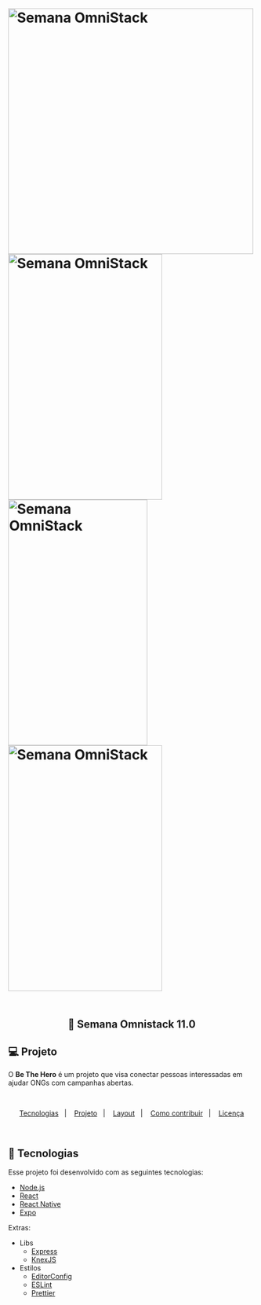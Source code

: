 <h1>
    <img alt="Semana OmniStack" src="https://lh3.googleusercontent.com/zyTifohOZLrOL7PB-757TtJItGprQwkLRhmDcOJ5hXapYLBcSpeD4ZE0tuYB5MPyTHwFmldaYFjQLbUDu-vQ70HcoGfpnah8VYilHbvWvh1xld_YNn8H59jhoyRkE2K6LxB3rzBxsQ=w1609-h784-no"  width=auto height=500 />
    <img alt="Semana OmniStack" src="https://lh3.googleusercontent.com/-ln7cSMth_Vk5rvRAug82aN71xT76d1ARMMo5D585jUCYn6Ieus-8gjOnaRmN97rsnjAjZdCWnPOfyMl-aCtouZeU4IClZqy1I07IVqJkSKPnB7jggSooyvLO55cmmfu7NevZwRiXf8NKRnqb5EpSHP-SzksTXezzQ6I2tvc_qn5u_AIYslfe3qJtE8FnOvayrT3RBvPBJRANsnGxW0v1Fvw6ENM1ydzRDVnKv5ZWLH9vKHDlpX4uAqOlXhSYlbtiUOTD2YlKsweVPK-MDEIi8L6qP_SB6vZ4XMuFSRdX_g2s2zpBH8VxeZEuTDahl03HGJGkahYLCs-DHmhm311dGB9sGgybPAEhmi0LTCm6bkmAc697kSsabFkknFobF3QVJVrqQizO8sKLkL2ei7V5-ObuZTqLROUWOFT75U4mg5w1wotjuYybkIzSX6VXAbmHIOSmLj3HojDo3E3uEm9NJxGvIMgyvcxAYsGR_X7nbKvmWFMdANaxff4HV91BNYiqbta8XHXB-a7jrE1wHOFq3NChxBB6OChQ-CnlTloDRt6bcy777WNNFaDkkwCN3ge2pakPNIdvYcKjdwB2Muv0Lm3A5urDHL3JwDC1Ex816RE2vD7Zjh1JIuiZ8etzmPXXAM_xVdPnb7dyuM-qV5omPdnv1GKlLOP9eA_RyBZ8PXWRnKDjlLcz_UOC89mW6llinMba8NiRhvSoGZtCJwF1LflELe-Nf_93p5op28yzZlp7eRQ=w567-h969-no" width=314 height=500   />
    <img alt="Semana OmniStack" src="https://lh3.googleusercontent.com/RmQ8Kc3Mdl-Y01MOAkbKQ1WZnMXytnCydiSmoawG_qLxCM1Ay4LzEqj04EvkjDID7z91VIqi04E_Y88J5nCv3WYcxqpi70GIXuOPia8RCLTdmsTFj4Dh8Isu3st-bVSozezo_CHv4Y6vGhK-Jq53bj553NUDzxmD5prZw--yBBKnyuixooHh-kd4liS4mb2EQPOu7elKUqM4feOCHeGAuTiM_U5RpSk7OoKaOVAuEjW9G_ZGH7c6olgtVzs-9xb5t1EUuurnYaVUPnBUMS3_W8TzTphs3oTHtHnOBihe-HCtWprOpGFajdakvl-ysKfFqWDwAnR3Yitnh3EdyPgtlx3F97VtV64Cy73zrsjeiqFyL3Z4jwcDhRegYs1eef0u7i60wr522BWiTuB2O75L7FzpadxRv78BnyU8GBN0uRcQbskjMeGiIGJkI_MFPN1oK6bPphDfFvw1X_ktI00SpycX7hHhyHjl1gJKGfo7PZQdhdAZ7LRNlVHM__J1g0JcmgLDcIJED8WloQ6_5kZtTAi1l4txjpyj9Ulza7OTqGn9nUyiXPLmUazA0tCtto3YFwPpEjfOptb12XSLTu8SUi8LYaBcY98y3N9yXv7eaKL-v0w33q7KJmUfR85CjqzQGVzS3fSxpNiMbb87XfLOfO-qNatNTk1QdX4sp2Cd49-1MXBL4fVUty2QoRE0_Mk11r4vEkJdkFWgcccmqq0YDgN7K8lhrOLKL8vT2MJHs-4SdZr8=w599-h969-no" width=284 height=500   />
    <img alt="Semana OmniStack" src="https://lh3.googleusercontent.com/rA40kHH3fDWNwFGf-9HvYHBlUqVMXMy6-7Q8DMeLFoawS5wa46clKQdo-aK_QdG99LgEJAVvbPt7ZfA53uFHiGCiBvqChrMDh-vGtH-YvGaF0NKB2EN-0iZbuvP-dF8Q4kxeqh135gDnoP5j5AJoSg9l9yGfY03yhjBSaFNY-EcLnk0Z3uuLL---BJyjSllr8xEzgLfVem5_6pylKEDzzY13TAkf8mltX8EAnyXyti5iY2C9iP0inMemL8q7zcdBbGxGEv_zZK91ZIxkUyt5dAA5B2sSzteMJ09KW23I1KmpEnTSaYUFGAAQl9SPGC6qJNMuKhZcbgNJHKyMaReuz4lV9_7HmUtSACo70BqKSxJnIZq4_vJs2TMAZBuZlK5mJDFaiOAfcJfYJaEtZFZAvOzU_ncojUEvxFwmUnrkeyO43IhppdxP0yFOuOSqWqNQtaHT6lQ9Fed2G3JIlcFbAyEnflWMFQXNzaDKxjXVcfJZkP0x9ymzQlgbhqfT3wsxkSE5hTR-HLyw-7a0dG4hMaC1G9G73VhyvEjdc8Xk5zaJiSmZ0ZOzrkfq1f0LQ-Hu9i5YnEZPOkDE6iu0XxtBFxztNbUN6-rHDi_UrMBrSPnVzKRFjqvSd5C9a5bZvAkBJyFos00HJbgXGkB2P-A5LAnhXUjwldziqzx-LE6tDmuEyBYjF1kB3A_MMPWb05O0yNCFFO8AwD7u4Wi6UHtivKi7lWKBJKU7oXB_MaeG6hUaXURG=w567-h969-no" width=314 height=500   />
    
</h1>

<h2 align="center">
  <br/>
  🚀 Semana Omnistack 11.0
</h2>

## 💻 Projeto

O **Be The Hero** é um projeto que visa conectar pessoas interessadas em ajudar ONGs com campanhas abertas.


<br/>

<p align="center">
  <a href="#rocket-tecnologias">Tecnologias</a>&nbsp;&nbsp;&nbsp;|&nbsp;&nbsp;&nbsp;
  <a href="#-projeto">Projeto</a>&nbsp;&nbsp;&nbsp;|&nbsp;&nbsp;&nbsp;
  <a href="#-layout">Layout</a>&nbsp;&nbsp;&nbsp;|&nbsp;&nbsp;&nbsp;
  <a href="#-como-contribuir">Como contribuir</a>&nbsp;&nbsp;&nbsp;|&nbsp;&nbsp;&nbsp;
  <a href="#memo-licença">Licença</a>
</p>

<br>

## :rocket: Tecnologias

Esse projeto foi desenvolvido com as seguintes tecnologias:

- [Node.js](https://nodejs.org/en/)
- [React](https://reactjs.org)
- [React Native](https://facebook.github.io/react-native/)
- [Expo](https://expo.io/)

Extras:

- Libs
  - [Express](https://expressjs.com/pt-br/)
  - [KnexJS](http://knexjs.org/)
- Estilos
  - [EditorConfig](https://editorconfig.org/)
  - [ESLint](https://eslint.org/)
  - [Prettier](https://prettier.io/)
